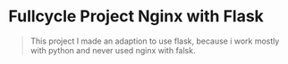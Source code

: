 # Fullcycle Project Nginx with Flask

> This project I made an adaption to use flask, because i work mostly with python and never used nginx with falsk.